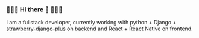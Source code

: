 ###  🐧🐧🐧 Hi there 👋 🐍🐍🐍

I am a fullstack developer, currently working with python + Django + [strawberry-django-plus](https://github.com/blb-ventures/strawberry-django-plus) on backend and React + React Native on frontend.

<!--
**rubensoleao/rubensoleao** is a ✨ _special_ ✨ repository because its `README.md` (this file) appears on your GitHub profile.

Here are some ideas to get you started:

- 🔭 I’m currently working on ...
- 🌱 I’m currently learning ...
- 👯 I’m looking to collaborate on ...
- 🤔 I’m looking for help with ...
- 💬 Ask me about ...
- 📫 How to reach me: ...
- 😄 Pronouns: ...
- ⚡ Fun fact: ...
-->
